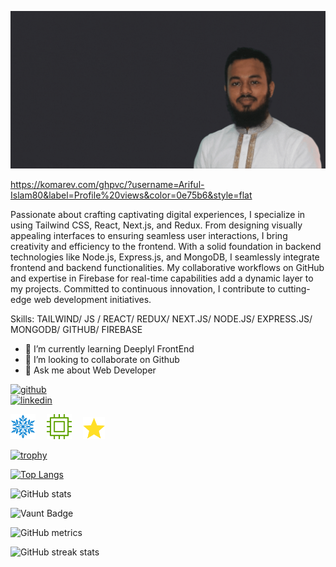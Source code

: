 ![](https://github.com/Ariful-Islam80/New-project/blob/main/image/Black%20White%20Modern%20Simple%20New%20Arrival%20Sport%20Shoes%20Banner.gif?raw=true)

https://komarev.com/ghpvc/?username=Ariful-Islam80&label=Profile%20views&color=0e75b6&style=flat

Passionate about crafting captivating digital experiences, I specialize in using Tailwind CSS, React, Next.js, and Redux. From designing visually appealing interfaces to ensuring seamless user interactions, I bring creativity and efficiency to the frontend.
With a solid foundation in backend technologies like Node.js, Express.js, and MongoDB, I seamlessly integrate frontend and backend functionalities. My collaborative workflows on GitHub and expertise in Firebase for real-time capabilities add a dynamic layer to my projects. Committed to continuous innovation, I contribute to cutting-edge web development initiatives.

Skills: TAILWIND/  JS / REACT/  REDUX/ NEXT.JS/ NODE.JS/ EXPRESS.JS/ MONGODB/ GITHUB/ FIREBASE

- 🌱 I’m currently learning Deeplyl FrontEnd 
- 👯 I’m looking to collaborate on Github 
- 💬 Ask me about Web Developer 


[<img src='https://cdn.jsdelivr.net/npm/simple-icons@3.0.1/icons/github.svg' alt='github' height='40'>](https://github.com/Ariful-Islam80)  
[<img src='https://cdn.jsdelivr.net/npm/simple-icons@3.0.1/icons/linkedin.svg' alt='linkedin' height='40'>](https://www.linkedin.com/in/https://www.linkedin.com/feed/?trk=404_page/)  

<a href='https://archiveprogram.github.com/'><img src='https://raw.githubusercontent.com/acervenky/animated-github-badges/master/assets/acbadge.gif' width='40' height='40'></a> 
<a href='https://docs.github.com/en/developers'><img src='https://raw.githubusercontent.com/acervenky/animated-github-badges/master/assets/devbadge.gif' width='40' height='40'></a> 
<a href='https://stars.github.com/'><img src='https://raw.githubusercontent.com/acervenky/animated-github-badges/master/assets/starbadge.gif' width='35' height='35'></a> 

[![trophy](https://github-profile-trophy.vercel.app/?username=Ariful-Islam80)](https://github.com/ryo-ma/github-profile-trophy)

[![Top Langs](https://github-readme-stats.vercel.app/api/top-langs/?username=Ariful-Islam80)](https://github.com/anuraghazra/github-readme-stats)

![GitHub stats](https://github-readme-stats.vercel.app/api?username=Ariful-Islam80&show_icons=true)  

![Vaunt Badge](https://api.vaunt.dev/v1/github/entities/Ariful-Islam80/contributions?format=svg&private=false)  

![GitHub metrics](https://github.com/Ariful-Islam80/Ariful-Islam80/blob/main/github-metrics.svg)


![GitHub streak stats](https://streak-stats.demolab.com/?user=Ariful-Islam80)

